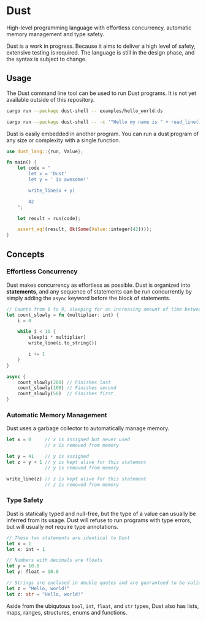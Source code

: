# Dust

High-level programming language with effortless concurrency, automatic memory management and type
safety.

Dust is a work in progress. Because it aims to deliver a high level of safety, extensive testing
is required. The language is still in the design phase, and the syntax is subject to change.

## Usage

The Dust command line tool can be used to run Dust programs. It is not yet available outside of
this repository.

```sh
cargo run --package dust-shell -- examples/hello_world.ds
```

```sh
cargo run --package dust-shell -- -c '"Hello my name is " + read_line() + "!"'
```

Dust is easily embedded in another program. You can run a dust program of any size or complexity
with a single function.

```rust
use dust_lang::{run, Value};

fn main() {
    let code = "
        let x = 'Dust'
        let y = ' is awesome!'

        write_line(x + y)

        42
    ";

    let result = run(code);

    assert_eq!(result, Ok(Some(Value::integer(42))));
}
```

## Concepts

### Effortless Concurrency

Dust makes concurrency as effortless as possible. Dust is organized into **statements**, and any
sequence of statements can be run concurrently by simply adding the `async` keyword before the block
of statements.

```rust
// Counts from 0 to 9, sleeping for an increasing amount of time between each.
let count_slowly = fn (multiplier: int) {
    i = 0

    while i < 10 {
        sleep(i * multiplier)
        write_line(i.to_string())

        i += 1
    }
}

async {
    count_slowly(200) // Finishes last
    count_slowly(100) // Finishes second
    count_slowly(50)  // Finishes first
}
```

### Automatic Memory Management

Dust uses a garbage collector to automatically manage memory.

```rust
let x = 0     // x is assigned but never used
              // x is removed from memory

let y = 41    // y is assigned
let z = y + 1 // y is kept alive for this statement
              // y is removed from memory

write_line(z) // z is kept alive for this statement
              // z is removed from memory
```

### Type Safety

Dust is statically typed and null-free, but the type of a value can usually be inferred from its
usage. Dust will refuse to run programs with type errors, but will usually not require type
annotations.

```rust
// These two statements are identical to Dust
let x = 1
let x: int = 1

// Numbers with decimals are floats
let y = 10.0
let y: float = 10.0

// Strings are enclosed in double quotes and are guaranteed to be valid UTF-8
let z = "Hello, world!"
let z: str = "Hello, world!"
```

Aside from the ubiqutous `bool`, `int`, `float`, and `str` types, Dust also has lists, maps,
ranges, structures, enums and functions.

